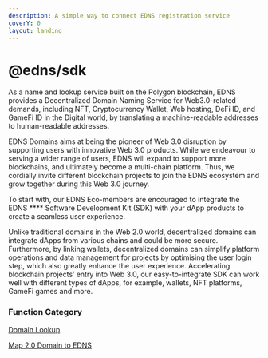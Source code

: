 ```yaml
---
description: A simple way to connect EDNS registration service
coverY: 0
layout: landing
---
```


# @edns/sdk

As a name and lookup service built on the Polygon blockchain, EDNS provides a Decentralized Domain Naming Service for Web3.0-related demands, including NFT, Cryptocurrency Wallet, Web hosting, DeFi ID, and GameFi ID in the Digital world, by translating a machine-readable addresses to human-readable addresses.&#x20;

EDNS Domains aims at being the pioneer of Web 3.0 disruption by supporting users with innovative Web 3.0 products. While we endeavour to serving a wider range of users, EDNS will expand to support more blockchains, and ultimately become a multi-chain platform. Thus, we cordially invite different blockchain projects to join the EDNS ecosystem and grow together during this Web 3.0 journey.&#x20;

To start with, our EDNS Eco-members are encouraged to integrate the EDNS **** Software Development Kit (SDK) with your dApp products to create a seamless user experience.&#x20;

Unlike traditional domains in the Web 2.0 world, decentralized domains can integrate dApps from various chains and could be more secure. Furthermore, by linking wallets, decentralized domains can simplify platform operations and data management for projects by optimising the user login step, which also greatly enhance the user experience. Accelerating blockchain projects’ entry into Web 3.0, our easy-to-integrate SDK can work well with different types of dApps, for example, wallets, NFT platforms, GameFi games and more.

### Function Category

[Domain Lookup](readme/domain-lookup/)

[Map 2.0 Domain to EDNS](readme/map-web-2.0-domain-to-edns/)&#x20;
